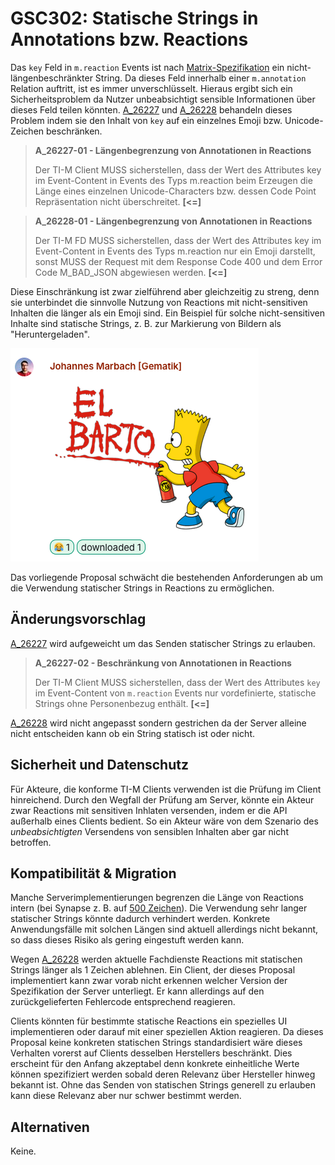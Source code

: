 # GSC302: Statische Strings in Annotations bzw. Reactions

Das `key` Feld in `m.reaction` Events ist nach [Matrix-Spezifikation] ein
nicht-längenbeschränkter String. Da dieses Feld innerhalb einer `m.annotation`
Relation auftritt, ist es immer unverschlüsselt. Hieraus ergibt sich ein
Sicherheitsproblem da Nutzer unbeabsichtigt sensible Informationen über dieses
Feld teilen könnten. [A_26227] und [A_26228] behandeln dieses Problem indem sie
den Inhalt von `key` auf ein einzelnes Emoji bzw. Unicode-Zeichen beschränken.

> **A_26227-01 - Längenbegrenzung von Annotationen in Reactions**
>
> Der TI-M Client MUSS sicherstellen, dass der Wert des Attributes key im
> Event-Content in Events des Typs m.reaction beim Erzeugen die Länge eines
> einzelnen Unicode-Characters bzw. dessen Code Point Repräsentation nicht
> überschreitet. **\[\<=\]**

> **A_26228-01 - Längenbegrenzung von Annotationen in Reactions**
>
> Der TI-M FD MUSS sicherstellen, dass der Wert des Attributes key im
> Event-Content in Events des Typs m.reaction nur ein Emoji darstellt, sonst
> MUSS der Request mit dem Response Code 400 und dem Error Code M_BAD_JSON
> abgewiesen werden. **\[\<=\]**

Diese Einschränkung ist zwar zielführend aber gleichzeitig zu streng, denn sie
unterbindet die sinnvolle Nutzung von Reactions mit nicht-sensitiven Inhalten
die länger als ein Emoji sind. Ein Beispiel für solche nicht-sensitiven Inhalte
sind statische Strings, z. B. zur Markierung von Bildern als "Heruntergeladen".

![Heruntergeladen Reaction]

Das vorliegende Proposal schwächt die bestehenden Anforderungen ab um die
Verwendung statischer Strings in Reactions zu ermöglichen.

## Änderungsvorschlag

[A_26227] wird aufgeweicht um das Senden statischer Strings zu erlauben.

> **A_26227-02 - Beschränkung von Annotationen in Reactions**
>
> Der TI-M Client MUSS sicherstellen, dass der Wert des Attributes `key` im
> Event-Content von `m.reaction` Events nur vordefinierte, statische Strings
> ohne Personenbezug enthält. **\[\<=\]**

[A_26228] wird nicht angepasst sondern gestrichen da der Server alleine nicht
entscheiden kann ob ein String statisch ist oder nicht.

## Sicherheit und Datenschutz

Für Akteure, die konforme TI-M Clients verwenden ist die Prüfung im Client
hinreichend. Durch den Wegfall der Prüfung am Server, könnte ein Akteur zwar
Reactions mit sensitiven Inhlaten versenden, indem er die API außerhalb eines
Clients bedient. So ein Akteur wäre von dem Szenario des *unbeabsichtigten*
Versendens von sensiblen Inhalten aber gar nicht betroffen.

## Kompatibilität & Migration

Manche Serverimplementierungen begrenzen die Länge von Reactions intern (bei
Synapse z. B. auf [500 Zeichen]). Die Verwendung sehr langer statischer Strings
könnte dadurch verhindert werden. Konkrete Anwendungsfälle mit solchen Längen
sind aktuell allerdings nicht bekannt, so dass dieses Risiko als gering
eingestuft werden kann.

Wegen [A_26228] werden aktuelle Fachdienste Reactions mit statischen Strings
länger als 1 Zeichen ablehnen. Ein Client, der dieses Proposal implementiert
kann zwar vorab nicht erkennen welcher Version der Spezifikation der Server
unterliegt. Er kann allerdings auf den zurückgelieferten Fehlercode entsprechend
reagieren.

Clients könnten für bestimmte statische Reactions ein spezielles UI
implementieren oder darauf mit einer speziellen Aktion reagieren. Da dieses
Proposal keine konkreten statischen Strings standardisiert wäre dieses Verhalten
vorerst auf Clients desselben Herstellers beschränkt. Dies erscheint für den
Anfang akzeptabel denn konkrete einheitliche Werte können spezifiziert werden
sobald deren Relevanz über Hersteller hinweg bekannt ist. Ohne das Senden von
statischen Strings generell zu erlauben kann diese Relevanz aber nur schwer
bestimmt werden.

## Alternativen

Keine.

  [Matrix-Spezifikation]: https://spec.matrix.org/v1.13/client-server-api/#event-annotations-and-reactions
  [A_26227]: https://gemspec.gematik.de/docs/gemSpec/gemSpec_TI-M_Basis/gemSpec_TI-M_Basis_V1.1.1/#A_26227-01
  [A_26228]: https://gemspec.gematik.de/docs/gemSpec/gemSpec_TI-M_Basis/gemSpec_TI-M_Basis_V1.1.1/#A_26228-01
  [Heruntergeladen Reaction]: 302-statische-strings-in-reactions.png
    "Heruntergeladen Reaction"
  [500 Zeichen]: https://github.com/element-hq/synapse/blob/c360da0f8b642d28601a06f2b5c3e072a5dbfca7/synapse/handlers/message.py#L1384
